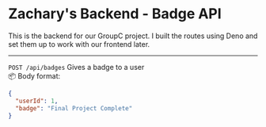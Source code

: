 # Zachary's Backend - Badge API

This is the backend for our GroupC project. I built the routes using Deno and set them up to work with our frontend later.

---

 `POST /api/badges`
Gives a badge to a user  
📦 Body format:
```json
{
  "userId": 1,
  "badge": "Final Project Complete"
}
